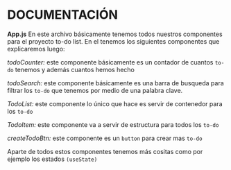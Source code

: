 # DOCUMENTACIÓN

**App.js**
   En este archivo básicamente tenemos todos nuestros componentes para el proyecto to-do list. En el tenemos los siguientes componentes que explicaremos luego: 

   *todoCounter:* este componente básicamente es un contador de cuantos `to-do` tenemos y además cuantos hemos hecho

   *todoSearch:* este componente básicamente es una barra de busqueda para filtrar los `to-do` que tenemos por medio de una palabra clave.

   *TodoList:* este componente lo único que hace es servir de contenedor para los `to-do` 

   *TodoItem:* este componente va a servir de estructura para todos los `to-do`

   *createTodoBtn:* este componente es un `button` para crear mas `to-do`

   Aparte de todos estos componentes tenemos más cositas como por ejemplo los estados `(useState)` 